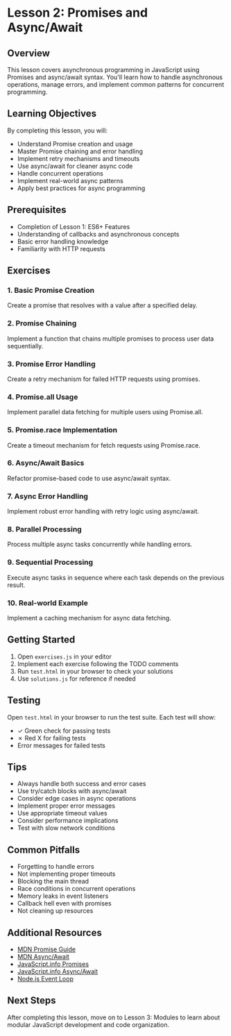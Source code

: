 # Lesson 2: Promises and Async/Await

## Overview
This lesson covers asynchronous programming in JavaScript using Promises and async/await syntax. You'll learn how to handle asynchronous operations, manage errors, and implement common patterns for concurrent programming.

## Learning Objectives
By completing this lesson, you will:
- Understand Promise creation and usage
- Master Promise chaining and error handling
- Implement retry mechanisms and timeouts
- Use async/await for cleaner async code
- Handle concurrent operations
- Implement real-world async patterns
- Apply best practices for async programming

## Prerequisites
- Completion of Lesson 1: ES6+ Features
- Understanding of callbacks and asynchronous concepts
- Basic error handling knowledge
- Familiarity with HTTP requests

## Exercises

### 1. Basic Promise Creation
Create a promise that resolves with a value after a specified delay.

### 2. Promise Chaining
Implement a function that chains multiple promises to process user data sequentially.

### 3. Promise Error Handling
Create a retry mechanism for failed HTTP requests using promises.

### 4. Promise.all Usage
Implement parallel data fetching for multiple users using Promise.all.

### 5. Promise.race Implementation
Create a timeout mechanism for fetch requests using Promise.race.

### 6. Async/Await Basics
Refactor promise-based code to use async/await syntax.

### 7. Async Error Handling
Implement robust error handling with retry logic using async/await.

### 8. Parallel Processing
Process multiple async tasks concurrently while handling errors.

### 9. Sequential Processing
Execute async tasks in sequence where each task depends on the previous result.

### 10. Real-world Example
Implement a caching mechanism for async data fetching.

## Getting Started

1. Open `exercises.js` in your editor
2. Implement each exercise following the TODO comments
3. Run `test.html` in your browser to check your solutions
4. Use `solutions.js` for reference if needed

## Testing
Open `test.html` in your browser to run the test suite. Each test will show:
- ✓ Green check for passing tests
- ✗ Red X for failing tests
- Error messages for failed tests

## Tips
- Always handle both success and error cases
- Use try/catch blocks with async/await
- Consider edge cases in async operations
- Implement proper error messages
- Use appropriate timeout values
- Consider performance implications
- Test with slow network conditions

## Common Pitfalls
- Forgetting to handle errors
- Not implementing proper timeouts
- Blocking the main thread
- Race conditions in concurrent operations
- Memory leaks in event listeners
- Callback hell even with promises
- Not cleaning up resources

## Additional Resources
- [MDN Promise Guide](https://developer.mozilla.org/en-US/docs/Web/JavaScript/Guide/Using_promises)
- [MDN Async/Await](https://developer.mozilla.org/en-US/docs/Web/JavaScript/Reference/Statements/async_function)
- [JavaScript.info Promises](https://javascript.info/promise-basics)
- [JavaScript.info Async/Await](https://javascript.info/async-await)
- [Node.js Event Loop](https://nodejs.org/en/docs/guides/event-loop-timers-and-nexttick)

## Next Steps
After completing this lesson, move on to Lesson 3: Modules to learn about modular JavaScript development and code organization.